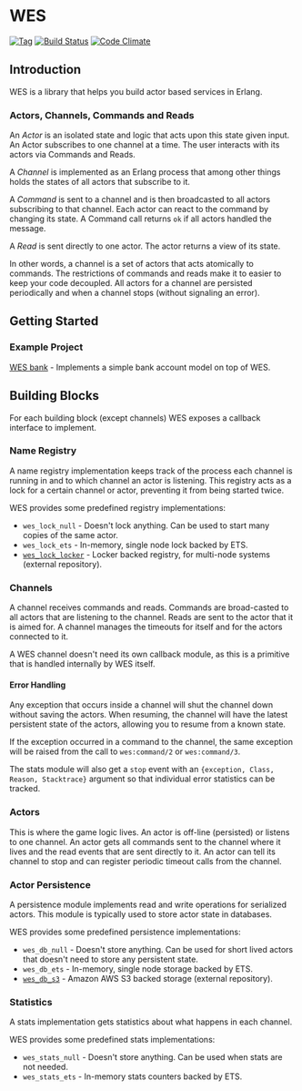# WES
[![Tag](https://img.shields.io/github/tag/strongloop/express.svg?style=flat-square)](https://github.com/wooga/wes/tags)
[![Build Status](http://img.shields.io/travis/wooga/wes.svg?style=flat-square)](http://travis-ci.org/wooga/wes)
[![Code Climate](http://img.shields.io/badge/code_climate-Erlang_18.0-brightgreen.svg?style=flat-square)](https://travis-ci.org/wooga/wes)

## Introduction
WES is a library that helps you build actor based services in Erlang.

### Actors, Channels, Commands and Reads
An _Actor_ is an isolated state and logic that acts upon this state given
input. An Actor subscribes to one channel at a time. The user interacts with
its actors via Commands and Reads.

A _Channel_ is implemented as an Erlang process that among other things holds
the states of all actors that subscribe to it.

A _Command_ is sent to a channel and is then broadcasted to all actors
subscribing to that channel. Each actor can react to the command by changing
its state. A Command call returns `ok` if all actors handled the message.

A _Read_ is sent directly to one actor. The actor returns a view of its state.

In other words, a channel is a set of actors that acts atomically to commands.
The restrictions of commands and reads make it to easier to keep your code
decoupled. All actors for a channel are persisted periodically and when a
channel stops (without signaling an error).

## Getting Started

### Example Project
[WES bank](https://github.com/anha0825/wes_bank) - Implements a simple bank
account model on top of WES.

## Building Blocks
For each building block (except channels) WES exposes a callback interface to
implement.

### Name Registry
A name registry implementation keeps track of the process each channel is
running in and to which channel an actor is listening. This registry acts as a
lock for a certain channel or actor, preventing it from being started twice.

WES provides some predefined registry implementations:

* `wes_lock_null` - Doesn't lock anything. Can be used to start many copies of
  the same actor.
* `wes_lock_ets` - In-memory, single node lock backed by ETS.
* [`wes_lock_locker`](https://github.com/wooga/wes_lock_locker) - Locker backed registry, for multi-node systems (external repository).

### Channels
A channel receives commands and reads. Commands are broad-casted to all actors
that are listening to the channel. Reads are sent to the actor that it is aimed
for. A channel manages the timeouts for itself and for the actors connected to
it.

A WES channel doesn't need its own callback module, as this is a primitive that
is handled internally by WES itself.

#### Error Handling

Any exception that occurs inside a channel will shut the channel down without
saving the actors. When resuming, the channel will have the latest persistent
state of the actors, allowing you to resume from a known state.

If the exception occurred in a command to the channel, the same exception will
be raised from the call to `wes:command/2` or `wes:command/3`.

The stats module will also get a `stop` event with an `{exception, Class,
Reason, Stacktrace}` argument so that individual error statistics can be
tracked.

### Actors
This is where the game logic lives. An actor is off-line (persisted) or listens
to one channel. An actor gets all commands sent to the channel where it lives
and the read events that are sent directly to it. An actor can tell its channel
to stop and can register periodic timeout calls from the channel.

### Actor Persistence
A persistence module implements read and write operations for serialized
actors. This module is typically used to store actor state in databases.

WES provides some predefined persistence implementations:

* `wes_db_null` - Doesn't store anything. Can be used for short lived actors
  that doesn't need to store any persistent state.
* `wes_db_ets` - In-memory, single node storage backed by ETS.
* [`wes_db_s3`](https://github.com/wooga/wes_db_s3) - Amazon AWS S3 backed
  storage (external repository).

### Statistics
A stats implementation gets statistics about what happens in each channel.

WES provides some predefined stats implementations:

* `wes_stats_null` - Doesn't store anything. Can be used when stats are not
  needed.
* `wes_stats_ets` - In-memory stats counters backed by ETS.
